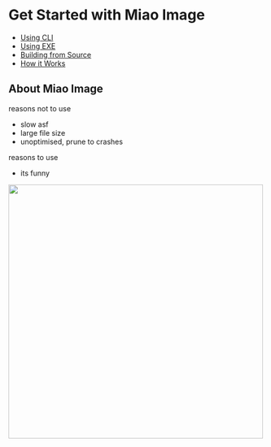 # Get Started with Miao Image

- [Using CLI](./cli.md)
- [Using EXE](./exe.md)
- [Building from Source](./build.md)
- [How it Works](./how.md)

## About Miao Image
reasons not to use

- slow asf
- large file size
- unoptimised, prune to crashes

reasons to use

- its funny

<img src="https://github.com/user-attachments/assets/487658a6-b13b-4763-add7-7cbe8abf2ef7" width=500>
